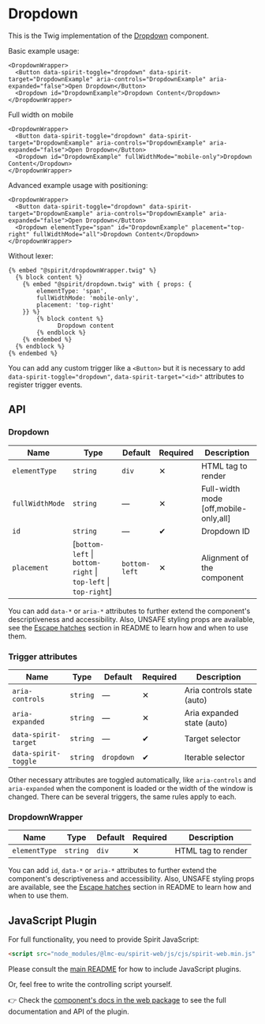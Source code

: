 # Dropdown

This is the Twig implementation of the [Dropdown] component.

Basic example usage:

```twig
<DropdownWrapper>
  <Button data-spirit-toggle="dropdown" data-spirit-target="DropdownExample" aria-controls="DropdownExample" aria-expanded="false">Open Dropdown</Button>
  <Dropdown id="DropdownExample">Dropdown Content</Dropdown>
</DropdownWrapper>
```

Full width on mobile

```twig
<DropdownWrapper>
  <Button data-spirit-toggle="dropdown" data-spirit-target="DropdownExample" aria-controls="DropdownExample" aria-expanded="false">Open Dropdown</Button>
  <Dropdown id="DropdownExample" fullWidthMode="mobile-only">Dropdown Content</Dropdown>
</DropdownWrapper>
```

Advanced example usage with positioning:

```twig
<DropdownWrapper>
  <Button data-spirit-toggle="dropdown" data-spirit-target="DropdownExample" aria-controls="DropdownExample" aria-expanded="false">Open Dropdown</Button>
  <Dropdown elementType="span" id="DropdownExample" placement="top-right" fullWidthMode="all">Dropdown Content</Dropdown>
</DropdownWrapper>
```

Without lexer:

```twig
{% embed "@spirit/dropdownWrapper.twig" %}
  {% block content %}
    {% embed "@spirit/dropdown.twig" with { props: {
        elementType: 'span',
        fullWidthMode: 'mobile-only',
        placement: 'top-right'
    }} %}
        {% block content %}
              Dropdown content
        {% endblock %}
    {% endembed %}
  {% endblock %}
{% endembed %}
```

You can add any custom trigger like a `<Button>` but it is necessary to add `data-spirit-toggle="dropdown"`, `data-spirit-target="<id>"`
attributes to register trigger events.

## API

### Dropdown

| Name            | Type                                                           | Default       | Required | Description                           |
| --------------- | -------------------------------------------------------------- | ------------- | -------- | ------------------------------------- |
| `elementType`   | `string`                                                       | `div`         | ✕        | HTML tag to render                    |
| `fullWidthMode` | `string`                                                       | —             | ✕        | Full-width mode [off,mobile-only,all] |
| `id`            | `string`                                                       | —             | ✔        | Dropdown ID                           |
| `placement`     | [`bottom-left` \| `bottom-right` \| `top-left` \| `top-right`] | `bottom-left` | ✕        | Alignment of the component            |

You can add `data-*` or `aria-*` attributes to further extend the component's
descriptiveness and accessibility. Also, UNSAFE styling props are available,
see the [Escape hatches][escape-hatches] section in README to learn how and when to use them.

### Trigger attributes

| Name                 | Type     | Default    | Required | Description                |
| -------------------- | -------- | ---------- | -------- | -------------------------- |
| `aria-controls`      | `string` | —          | ✕        | Aria controls state (auto) |
| `aria-expanded`      | `string` | —          | ✕        | Aria expanded state (auto) |
| `data-spirit-target` | `string` | —          | ✔        | Target selector            |
| `data-spirit-toggle` | `string` | `dropdown` | ✔        | Iterable selector          |

Other necessary attributes are toggled automatically, like `aria-controls` and `aria-expanded` when the component is loaded
or the width of the window is changed. There can be several triggers, the same rules apply to each.

### DropdownWrapper

| Name          | Type     | Default | Required | Description        |
| ------------- | -------- | ------- | -------- | ------------------ |
| `elementType` | `string` | `div`   | ✕        | HTML tag to render |

You can add `id`, `data-*` or `aria-*` attributes to further extend the component's
descriptiveness and accessibility. Also, UNSAFE styling props are available,
see the [Escape hatches][escape-hatches] section in README to learn how and when to use them.

## JavaScript Plugin

For full functionality, you need to provide Spirit JavaScript:

```html
<script src="node_modules/@lmc-eu/spirit-web/js/cjs/spirit-web.min.js" async></script>
```

Please consult the [main README][web-readme] for how to include JavaScript plugins.

Or, feel free to write the controlling script yourself.

👉 Check the [component's docs in the web package][web-js-api] to see the full documentation and API of the plugin.

[web-js-api]: https://github.com/lmc-eu/spirit-design-system/blob/main/packages/web/src/scss/components/Dropdown/README.md#javascript
[web-readme]: https://github.com/lmc-eu/spirit-design-system/blob/main/packages/web/README.md
[dropdown]: https://github.com/lmc-eu/spirit-design-system/tree/main/packages/web/src/scss/components/Dropdown
[escape-hatches]: https://github.com/lmc-eu/spirit-design-system/tree/main/packages/web-twig/README.md#escape-hatches
